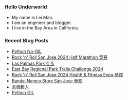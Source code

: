 ### Hello Underworld

- My name is Lei Mao.
- I am an engineer and blogger.
- I live in the Bay Area in California.


### Recent Blog Posts

<!-- BLOG-POST-LIST:START -->
- [Python No-GIL](https://leimao.github.io/blog/Python-No-GIL/)
- [Rock &#39;n&#39; Roll San Jose 2024 Half Marathon 竞赛](https://leimao.github.io/life/Rock-n-Roll-San-Jose-2024-Half-Marathon/)
- [Las Palmas Park 徒步](https://leimao.github.io/life/Las-Palmas-Park/)
- [East Bay Regional Park Trails Challenge 2024](https://leimao.github.io/essay/East-Bay-Regional-Park-Trails-Challenge-2024/)
- [Rock &#39;n&#39; Roll San Jose 2024 Health &amp; Fitness Expo 参观](https://leimao.github.io/life/Rock-n-Roll-San-Jose-2024-Health-Fitness-Expo/)
- [Bandai Namco Store San Jose 参观](https://leimao.github.io/life/Bandai-Namco-Store-San-Jose/)
- [禽兽超人](https://leimao.github.io/essay/%E7%A6%BD%E5%85%BD%E8%B6%85%E4%BA%BA/)
- [Python GIL](https://leimao.github.io/blog/Python-GIL/)
<!-- BLOG-POST-LIST:END -->
